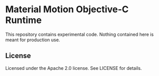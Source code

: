 # Material Motion Objective-C Runtime

This repository contains experimental code. Nothing contained here is meant for
production use.

## License

Licensed under the Apache 2.0 license. See LICENSE for details.
